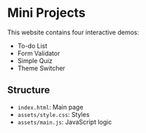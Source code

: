 # Mini Projects 

This website contains four interactive demos:

- To-do List
- Form Validator
- Simple Quiz
- Theme Switcher

## Structure

- `index.html`: Main page
- `assets/style.css`: Styles
- `assets/main.js`: JavaScript logic 


